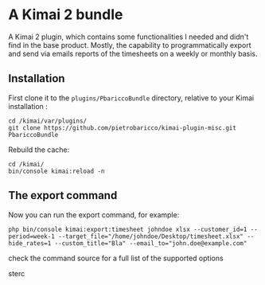 # A Kimai 2 bundle

A Kimai 2 plugin, which contains some functionalities I needed and didn't find in the base product.
Mostly, the capability to programmatically export and send via emails reports of the timesheets on a weekly or monthly basis.

## Installation

First clone it to the `plugins/PbariccoBundle` directory, relative to your Kimai installation :
```
cd /kimai/var/plugins/
git clone https://github.com/pietrobaricco/kimai-plugin-misc.git PbariccoBundle
```

Rebuild the cache:
```
cd /kimai/
bin/console kimai:reload -n
```

## The export command

Now you can run the export command, for example:

```
php bin/console kimai:export:timesheet johndoe xlsx --customer_id=1 --period=week-1 --target_file="/home/johndoe/Desktop/timesheet.xlsx" --hide_rates=1 --custom_title="Bla" --email_to="john.doe@example.com"
```

check the command source for a full list of the supported options


sterc